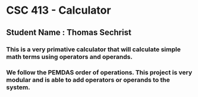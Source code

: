 # CSC 413 - Calculator

## Student Name  : Thomas Sechrist

### This is a very primative calculator that will calculate simple math terms using operators and operands.
### We follow the PEMDAS order of operations. This project is very modular and is able to add operators or operands to the system.
